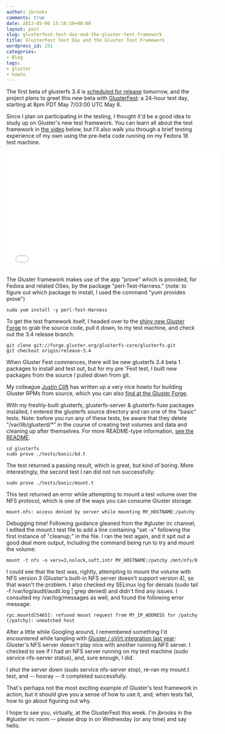 ```yaml
---
author: jbrooks
comments: true
date: 2013-05-06 15:16:18+00:00
layout: post
slug: glusterfest-test-day-and-the-gluster-test-framework
title: GlusterFest Test Day and the Gluster Test Framework
wordpress_id: 251
categories:
- Blog
tags:
- gluster
- howto
---
```


The first beta of glusterfs 3.4 is [scheduled for release](http://www.gluster.org/pipermail/gluster-users/2013-May/035995.html) tomorrow, and the project plans to greet this new beta with [GlusterFest](http://www.gluster.org/community/documentation/index.php/GlusterFest): a 24-hour test day, starting at 8pm PDT May 7/03:00 UTC May 8.

Since I plan on participating in the testing, I thought it'd be a good idea to study up on Gluster's new test framework. You can learn all about the test framework in [the video](http://www.youtube.com/watch?v=dy8lPtZ7B14) below, but I'll also walk you through a brief testing experience of my own using the pre-beta code running on my Fedora 18 test machine.

<iframe width="560" height="315" src="//www.youtube.com/embed/dy8lPtZ7B14" frameborder="0" allowfullscreen></iframe>

The Gluster framework makes use of the app "prove" which is provided, for Fedora and related OSes, by the package "perl-Test-Harness." (note: to figure out which package to install, I used the command "yum provides prove")

    sudo yum install -y perl-Test-Harness

To get the test framework itself, I headed over to the [shiny new Gluster Forge](http://www.gluster.org/2013/04/introducing-the-gluster-community-forge/) to grab the source code, pull it down, to my test machine, and check out the 3.4 release branch:

    git clone git://forge.gluster.org/glusterfs-core/glusterfs.git
    git checkout origin/release-3.4

When Gluster Fest commences, there will be new glusterfs 3.4 beta 1 packages to install and test out, but for my pre 'Fest test, I built new packages from the source I pulled down from git.

My colleague [Justin Clift](https://twitter.com/realjustinclift) has written up a very nice howto for building Gluster RPMs from source, which you can also [find at the Gluster Forge](https://forge.gluster.org/gluster-docs-project/gluster-docs-project/blobs/master/htmltext/CompilingRPMS.asc).

With my freshly-built glusterfs, glusterfs-server & glusterfs-fuse packages installed, I entered the glusterfs source directory and ran one of the "basic" tests. Note: before you run any of these tests, be aware that they delete "/var/lib/glusterd/*" in the course of creating test volumes and data and cleaning up after themselves. For more README-type information, [see the README](https://forge.gluster.org/glusterfs-core/glusterfs/blobs/master/tests/README).

    cd glusterfs
    sudo prove ./tests/basic/bd.t

The test returned a passing result, which is great, but kind of boring. More interestingly, the second test I ran did not run successfully:

    sudo prove ./tests/basic/mount.t

This test returned an error while attempting to mount a test volume over the NFS protocol, which is one of the ways you can consume Gluster storage.

    mount.nfs: access denied by server while mounting MY_HOSTNAME:/patchy

Debugging time! Following guidance gleaned from the #gluster irc channel, I edited the mount.t test file to add a line containing "set -x" following the first instance of "cleanup;" in the file. I ran the test again, and it spit out a good deal more output, including the command being run to try and mount the volume:

    mount -t nfs -o vers=3,nolock,soft,intr MY_HOSTNAME:/patchy /mnt/nfs/0

I could see that the test was, rightly, attempting to mount the volume with NFS version 3 (Gluster's built-in NFS server doesn't support version 4), so that wasn't the problem. I also checked my SELinux log for denials (sudo tail -f /var/log/audit/audit.log | grep denied) and didn't find any issues. I consulted my /var/log/messages as well, and found the following error message:

    rpc.mountd[5465]: refused mount request from MY_IP_ADDRESS for /patchy (/patchy): unmatched host

After a little while Googling around, I remembered something I'd encountered while tangling with [Gluster / oVirt integration last year](http://blog.jebpages.com/archives/ovirt-3-1-glusterized/): Gluster's NFS server doesn't play nice with another running NFS server. I checked to see if I had an NFS server running on my test machine (sudo service nfs-server status), and, sure enough, I did.

I shut the server down (sudo service nfs-server stop), re-ran my mount.t test, and -- hooray -- it completed successfully.

That's perhaps not the most exciting example of Gluster's test framework in action, but it should give you a sense of how to use it, and, when tests fail, how to go about figuring out why.

I hope to see you, virtually, at the GlusterFest this week. I'm jbrooks in the #gluster irc room -- please drop in on Wednesday (or any time) and say hello.
